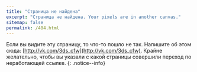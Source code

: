 ---
title: "Страница не найдена"
excerpt: "Страница не найдена. Your pixels are in another canvas."
sitemap: false
permalink: /404.html---

Если вы видите эту страницу, то что-то пошло не так. Напишите об этом сюда: [http://vk.com/3ds_cfw](http://vk.com/3ds_cfw). Крайне желательно, чтобы вы указали с какой страницы совершили переход по неработающей ссылке. 
{: .notice--info}

